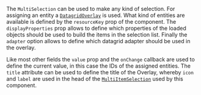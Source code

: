 The `MultiSelection` can be used to make any kind of selection. For assigning an entity a
[`DatagridOverlay`](#datagridoverlay) is used. What kind of entities are available is defined by the `resourceKey` prop
of the component. The `displayProperties` prop allows to define which properties of the loaded objects should be used
to build the items in the selection list. Finally the `adapter` option allows to define which datagrid adapter should be
used in the overlay.

Like most other fields the `value` prop and the `onChange` callback are used to define the current value, in this case
the IDs of the assigned entities. The `title` attribute can be used to define the title of the Overlay, whereby `icon`
and `label` are used in the head of the [`MultiItemSelection`](#multiitemselection) used by this component.
